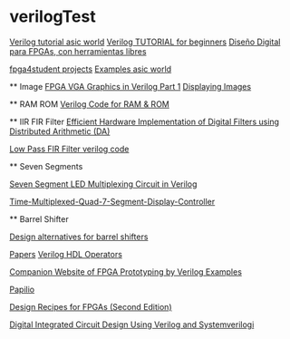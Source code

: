 # verilogTest


[Verilog tutorial asic world](http://www.asic-world.com/verilog/veritut.html)
[Verilog TUTORIAL for beginners](http://referencedesigner.com/tutorials/verilog/verilog_01.php)
[Diseño Digital para FPGAs, con herramientas libres](https://github.com/Obijuan/open-fpga-verilog-tutorial/wiki)

[fpga4student projects](http://www.fpga4student.com/)
[Examples asic world](http://www.asic-world.com/examples/verilog/index.html)

** Image
[FPGA VGA Graphics in Verilog Part 1](https://timetoexplore.net/blog/arty-fpga-vga-verilog-01)
[Displaying Images](http://web.mit.edu/6.111/www/f2017/tools/image_rom.pdf)

** RAM ROM
[Verilog Code for RAM & ROM](http://vlsiworld-asic.blogspot.com.ar/2012/02/verilog-code-for-ram-rom.html)


** IIR FIR Filter
[Efficient Hardware Implementation of Digital Filters using Distributed Arithmetic (DA)](https://pdfs.semanticscholar.org/1697/d3ca0fede1d5c36d5a58d2fccd5ed5e5c250.pdf)

[Low Pass FIR Filter verilog code](http://www.rfwireless-world.com/source-code/VERILOG/Low-pass-FIR-filter-verilog-code.html)



** Seven Segments

[Seven Segment LED Multiplexing Circuit in Verilog](http://simplefpga.blogspot.com.ar/2012/07/seven-segment-led-multiplexing-circuit.html)

[Time-Multiplexed-Quad-7-Segment-Display-Controller](https://github.com/kavinr/Time-Multiplexed-Quad-7-Segment-Display-Controller)


** Barrel Shifter

[Design alternatives for barrel shifters](https://www.princeton.edu/~rblee/ELE572Papers/Fall04Readings/Shifter_Schulte.pdf)


[Papers](http://www.sunburst-design.com/papers/)
[Verilog HDL Operators](https://www.utdallas.edu/~akshay.sridharan/index_files/Page5212.htm)

[Companion Website of FPGA Prototyping by Verilog Examples](http://academic.csuohio.edu/chu_p/rtl/fpga_vlog.html)


[Papilio](http://papilio.cc/index.php?n=Papilio.Papilio)


[Design Recipes for FPGAs (Second Edition)](https://www.sciencedirect.com/science/article/pii/B978008097129209992X)


[Digital Integrated Circuit Design Using Verilog and Systemverilogi](https://www.sciencedirect.com/science/book/9780124080591) 
